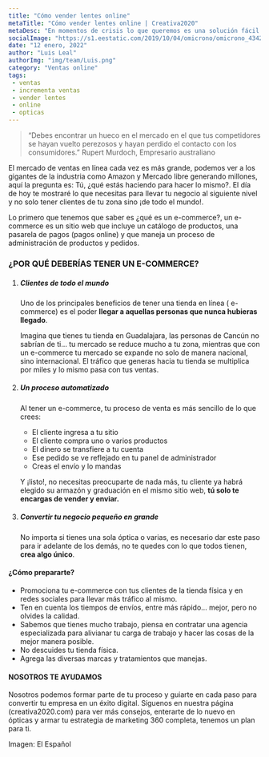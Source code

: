 ```yaml
---
title: "Cómo vender lentes online"
metaTitle: "Cómo vender lentes online | Creativa2020"
metaDesc: "En momentos de crisis lo que queremos es una solución fácil y rápida, pero se nos olvida que antes de ir..."
socialImage: "https://s1.eestatic.com/2019/10/04/omicrono/omicrono_434216645_134602640_1706x960.jpg"
date: "12 enero, 2022"
author: "Luis Leal"
authorImg: "img/team/Luis.png"
category: "Ventas online"
tags:
 - ventas
 - incrementa ventas
 - vender lentes
 - online
 - opticas
---
```


> “Debes encontrar un hueco en el mercado en el que tus competidores se hayan vuelto perezosos y hayan perdido el contacto con los consumidores.” Rupert Murdoch, Empresario australiano

El mercado de ventas en línea cada vez es más grande, podemos ver a los gigantes de la industria como Amazon y Mercado libre generando millones, aquí la pregunta es: Tú, ¿qué estás haciendo para hacer lo mismo?.
El día de hoy te mostraré lo que necesitas para llevar tu negocio al siguiente nivel y no solo tener clientes de tu zona sino ¡de todo el mundo!.

Lo primero que tenemos que saber es ¿qué es un e-commerce?, un e-commerce es un sitio web que incluye un catálogo de productos, una pasarela de pagos (pagos online) y que maneja un proceso de administración de productos y pedidos.

### ¿POR QUÉ DEBERÍAS TENER UN E-COMMERCE?

1. ##### Clientes de todo el mundo
    Uno de los principales beneficios de tener una tienda en línea ( e-commerce) es el poder **llegar a aquellas personas que nunca hubieras llegado**.

    Imagina que tienes tu tienda en Guadalajara, las personas de Cancún no sabrían de ti... tu mercado se reduce mucho a tu zona, mientras que con un e-commerce tu mercado se expande no solo de manera nacional, sino internacional. El tráfico que generas hacia tu tienda se multiplica por miles y lo mismo pasa con tus ventas.
2. ##### Un proceso automatizado
    Al tener un e-commerce, tu proceso de venta es más sencillo de lo que crees:
    - El cliente ingresa a tu sitio
    - El cliente compra uno o varios productos
    - El dinero se transfiere a tu cuenta
    - Ese pedido se ve reflejado en tu panel de administrador
    - Creas el envío y lo mandas

    Y ¡listo!, no necesitas preocuparte de nada más, tu cliente ya habrá elegido su armazón y graduación en el mismo sitio web, **tú solo te encargas de vender y enviar.**
3. ##### Convertir tu negocio pequeño en grande
    No importa si tienes una sola óptica o varias, es necesario dar este paso para ir adelante de los demás, no te quedes con lo que todos tienen, **crea algo único**.

#### ¿Cómo prepararte?
- Promociona tu e-commerce con tus clientes de la tienda física y en redes sociales para llevar más tráfico al mismo.
- Ten en cuenta los tiempos de envíos, entre más rápido... mejor, pero no olvides la calidad.
- Sabemos que tienes mucho trabajo, piensa en contratar una agencia especializada para alivianar tu carga de trabajo y hacer las cosas de la mejor manera posible.
- No descuides tu tienda física.
- Agrega las diversas marcas y tratamientos que manejas.

#### **NOSOTROS TE AYUDAMOS**
Nosotros podemos formar parte de tu proceso y guiarte en cada paso para convertir tu empresa en un éxito digital.
Síguenos en nuestra página (creativa2020.com) para ver más consejos, enterarte de lo nuevo en ópticas y armar tu estrategia de marketing 360 completa, tenemos un plan para ti.

Imagen: El Español

